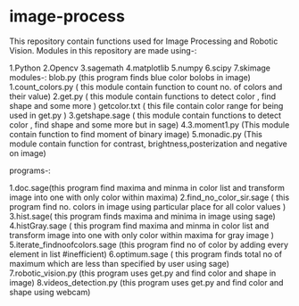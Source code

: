 # image-process
This repository contain functions used for Image Processing and Robotic Vision.
Modules in this repository are made using-:

1.Python
2.Opencv
3.sagemath
4.matplotlib
5.numpy
6.scipy
7.skimage
modules-:
blob.py (this program finds blue color bolobs in image)
1.count_colors.py ( this module contain function to count no. of colors and their value) 
2.get.py ( this module contain functions to detect color , find shape and some more )
  getcolor.txt ( this file contain color range for being used in get.py )
3.getshape.sage ( this module contain functions to detect color , find shape and some more but in sage)
4.3.moment1.py (This module contain function to find moment of binary image) 
5.monadic.py (This module contain function for contrast, brightness,posterization and negative on image)


programs-:

1.doc.sage(this program find maxima and minma in color list and 
  transform image into one with only color within maxima)
2.find_no_color_sir.sage ( this program find no. colors in image using particular place for all color values )
3.hist.sage( this program finds maxima and minima in image using sage)
4.histGray.sage ( this program find maxima and minma in color list and 
  transform image into one with only color within maxima for gray image )
5.iterate_findnoofcolors.sage (this program find no of color by adding every element in list #inefficient)
6.optimum.sage ( this program finds total no of maximum which are less than specified by user using sage)
7.robotic_vision.py (this program uses get.py and find color and shape in image)
8.videos_detection.py (this program uses get.py and find color and shape using webcam)
